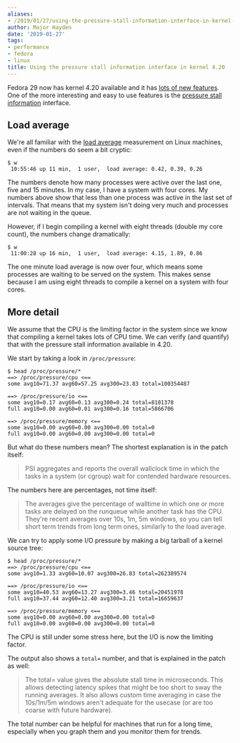 ```yaml
---
aliases:
- /2019/01/27/using-the-pressure-stall-information-interface-in-kernel-4.20/
author: Major Hayden
date: '2019-01-27'
tags:
- performance
- fedora
- linux
title: Using the pressure stall information interface in kernel 4.20
---
```


Fedora 29 now has kernel 4.20 available and it has [lots of new features].
One of the more interesting and easy to use features is the [pressure stall
information] interface.

## Load average

We're all familiar with the [load average] measurement on Linux machines,
even if the numbers do seem a bit cryptic:

```text
$ w
 10:55:46 up 11 min,  1 user,  load average: 0.42, 0.39, 0.26
```

The numbers denote how many processes were active over the last one, five and
15 minutes. In my case, I have a system with four cores. My numbers above
show that less than one process was active in the last set of intervals. That
means that my system isn't doing very much and processes are not waiting in
the queue.

However, if I begin compiling a kernel with eight threads (double my core
count), the numbers change dramatically:

```text
$ w
 11:00:28 up 16 min,  1 user,  load average: 4.15, 1.89, 0.86
```

The one minute load average is now over four, which means some processes are
waiting to be served on the system. This makes sense because I am using eight
threads to compile a kernel on a system with four cores.

## More detail

We assume that the CPU is the limiting factor in the system since we know
that compiling a kernel takes lots of CPU time. We can verify (and quantify) that with the pressure stall information available in 4.20.

We start by taking a look in `/proc/pressure`:

```text
$ head /proc/pressure/*
==> /proc/pressure/cpu <==
some avg10=71.37 avg60=57.25 avg300=23.83 total=100354487

==> /proc/pressure/io <==
some avg10=0.17 avg60=0.13 avg300=0.24 total=8101378
full avg10=0.00 avg60=0.01 avg300=0.16 total=5866706

==> /proc/pressure/memory <==
some avg10=0.00 avg60=0.00 avg300=0.00 total=0
full avg10=0.00 avg60=0.00 avg300=0.00 total=0
```

But what do these numbers mean? The shortest explanation is in the patch
itself:

> PSI aggregates and reports the overall wallclock time in which the
> tasks in a system (or cgroup) wait for contended hardware resources.

The numbers here are percentages, not time itself:

> The averages give the percentage of walltime in which one or more
> tasks are delayed on the runqueue while another task has the
> CPU. They're recent averages over 10s, 1m, 5m windows, so you can tell
> short term trends from long term ones, similarly to the load average.

We can try to apply some I/O pressure by making a big tarball of a kernel
source tree:

```text
$ head /proc/pressure/*
==> /proc/pressure/cpu <==
some avg10=1.33 avg60=10.07 avg300=26.83 total=262389574

==> /proc/pressure/io <==
some avg10=40.53 avg60=13.27 avg300=3.46 total=20451978
full avg10=37.44 avg60=12.40 avg300=3.21 total=16659637

==> /proc/pressure/memory <==
some avg10=0.00 avg60=0.00 avg300=0.00 total=0
full avg10=0.00 avg60=0.00 avg300=0.00 total=0
```

The CPU is still under some stress here, but the I/O is now the limiting
factor.

The output also shows a `total=` number, and that is explained in the patch
as well:

> The total= value gives the absolute stall time in microseconds. This
> allows detecting latency spikes that might be too short to sway the
> running averages. It also allows custom time averaging in case the
> 10s/1m/5m windows aren't adequate for the usecase (or are too coarse
> with future hardware).

The total number can be helpful for machines that run for a long time,
especially when you graph them and you monitor them for trends.

[pressure_cooker]: /images/pressure_cooker.jpg
[lots of new features]: https://kernelnewbies.org/Linux_4.20
[pressure stall information]: https://lwn.net/Articles/759658/
[load average]: https://en.wikipedia.org/wiki/Load_(computing)